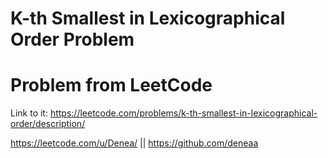 # K-th Smallest in Lexicographical Order Problem

# Problem from LeetCode
Link to it: https://leetcode.com/problems/k-th-smallest-in-lexicographical-order/description/

https://leetcode.com/u/Denea/ || https://github.com/deneaa